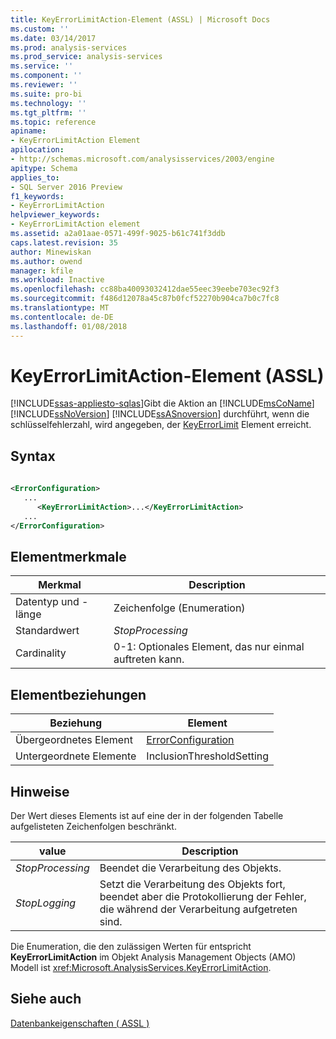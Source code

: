 ```yaml
---
title: KeyErrorLimitAction-Element (ASSL) | Microsoft Docs
ms.custom: ''
ms.date: 03/14/2017
ms.prod: analysis-services
ms.prod_service: analysis-services
ms.service: ''
ms.component: ''
ms.reviewer: ''
ms.suite: pro-bi
ms.technology: ''
ms.tgt_pltfrm: ''
ms.topic: reference
apiname:
- KeyErrorLimitAction Element
apilocation:
- http://schemas.microsoft.com/analysisservices/2003/engine
apitype: Schema
applies_to:
- SQL Server 2016 Preview
f1_keywords:
- KeyErrorLimitAction
helpviewer_keywords:
- KeyErrorLimitAction element
ms.assetid: a2a01aae-0571-499f-9025-b61c741f3ddb
caps.latest.revision: 35
author: Minewiskan
ms.author: owend
manager: kfile
ms.workload: Inactive
ms.openlocfilehash: cc88ba40093032412dae55eec39eebe703ec92f3
ms.sourcegitcommit: f486d12078a45c87b0fcf52270b904ca7b0c7fc8
ms.translationtype: MT
ms.contentlocale: de-DE
ms.lasthandoff: 01/08/2018
---
```

# <a name="keyerrorlimitaction-element-assl"></a>KeyErrorLimitAction-Element (ASSL)
[!INCLUDE[ssas-appliesto-sqlas](../../../includes/ssas-appliesto-sqlas.md)]Gibt die Aktion an [!INCLUDE[msCoName](../../../includes/msconame-md.md)] [!INCLUDE[ssNoVersion](../../../includes/ssnoversion-md.md)] [!INCLUDE[ssASnoversion](../../../includes/ssasnoversion-md.md)] durchführt, wenn die schlüsselfehlerzahl, wird angegeben, der [KeyErrorLimit](../../../analysis-services/scripting/properties/keyerrorlimit-element-assl.md) Element erreicht.  
  
## <a name="syntax"></a>Syntax  
  
```xml  
  
<ErrorConfiguration>  
   ...  
      <KeyErrorLimitAction>...</KeyErrorLimitAction>  
   ...  
</ErrorConfiguration>  
```  
  
## <a name="element-characteristics"></a>Elementmerkmale  
  
|Merkmal|Description|  
|--------------------|-----------------|  
|Datentyp und -länge|Zeichenfolge (Enumeration)|  
|Standardwert|*StopProcessing*|  
|Cardinality|0-1: Optionales Element, das nur einmal auftreten kann.|  
  
## <a name="element-relationships"></a>Elementbeziehungen  
  
|Beziehung|Element|  
|------------------|-------------|  
|Übergeordnetes Element|[ErrorConfiguration](../../../analysis-services/scripting/objects/errorconfiguration-element-assl.md)|  
|Untergeordnete Elemente|InclusionThresholdSetting|  
  
## <a name="remarks"></a>Hinweise  
 Der Wert dieses Elements ist auf eine der in der folgenden Tabelle aufgelisteten Zeichenfolgen beschränkt.  
  
|value|Description|  
|-----------|-----------------|  
|*StopProcessing*|Beendet die Verarbeitung des Objekts.|  
|*StopLogging*|Setzt die Verarbeitung des Objekts fort, beendet aber die Protokollierung der Fehler, die während der Verarbeitung aufgetreten sind.|  
  
 Die Enumeration, die den zulässigen Werten für entspricht **KeyErrorLimitAction** im Objekt Analysis Management Objects (AMO) Modell ist <xref:Microsoft.AnalysisServices.KeyErrorLimitAction>.  
  
## <a name="see-also"></a>Siehe auch  
 [Datenbankeigenschaften &#40; ASSL &#41;](../../../analysis-services/scripting/properties/properties-assl.md)  
  
  
